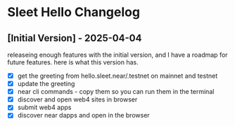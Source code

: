 # Sleet Hello Changelog







## [Initial Version] - 2025-04-04
releaseing enough features with the initial version, and I have a roadmap for future features.
here is what this version has.
- [x] get the greeting from hello.sleet.near/.testnet on mainnet and testnet
- [X] update the greeting
- [x] near cli commands - copy them so you can run them in the terminal
- [x] discover and open web4 sites in browser
- [x] submit web4 apps
- [x] discover near dapps and open in the browser